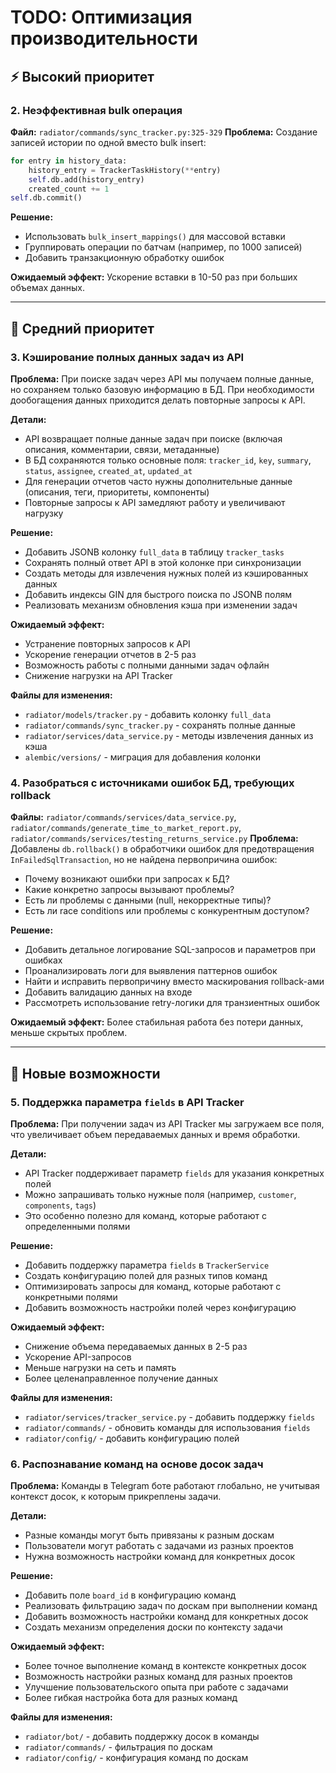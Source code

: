 # TODO: Оптимизация производительности

## ⚡ Высокий приоритет

### 2. Неэффективная bulk операция
**Файл:** `radiator/commands/sync_tracker.py:325-329`
**Проблема:** Создание записей истории по одной вместо bulk insert:
```python
for entry in history_data:
    history_entry = TrackerTaskHistory(**entry)
    self.db.add(history_entry)
    created_count += 1
self.db.commit()
```

**Решение:**
- Использовать `bulk_insert_mappings()` для массовой вставки
- Группировать операции по батчам (например, по 1000 записей)
- Добавить транзакционную обработку ошибок

**Ожидаемый эффект:** Ускорение вставки в 10-50 раз при больших объемах данных.

---

## 💾 Средний приоритет

### 3. Кэширование полных данных задач из API
**Проблема:** При поиске задач через API мы получаем полные данные, но сохраняем только базовую информацию в БД. При необходимости дообогащения данных приходится делать повторные запросы к API.

**Детали:**
- API возвращает полные данные задач при поиске (включая описания, комментарии, связи, метаданные)
- В БД сохраняются только основные поля: `tracker_id`, `key`, `summary`, `status`, `assignee`, `created_at`, `updated_at`
- Для генерации отчетов часто нужны дополнительные данные (описания, теги, приоритеты, компоненты)
- Повторные запросы к API замедляют работу и увеличивают нагрузку

**Решение:**
- Добавить JSONB колонку `full_data` в таблицу `tracker_tasks`
- Сохранять полный ответ API в этой колонке при синхронизации
- Создать методы для извлечения нужных полей из кэшированных данных
- Добавить индексы GIN для быстрого поиска по JSONB полям
- Реализовать механизм обновления кэша при изменении задач

**Ожидаемый эффект:**
- Устранение повторных запросов к API
- Ускорение генерации отчетов в 2-5 раз
- Возможность работы с полными данными задач офлайн
- Снижение нагрузки на API Tracker

**Файлы для изменения:**
- `radiator/models/tracker.py` - добавить колонку `full_data`
- `radiator/commands/sync_tracker.py` - сохранять полные данные
- `radiator/services/data_service.py` - методы извлечения данных из кэша
- `alembic/versions/` - миграция для добавления колонки

### 4. Разобраться с источниками ошибок БД, требующих rollback
**Файлы:** `radiator/commands/services/data_service.py`, `radiator/commands/generate_time_to_market_report.py`, `radiator/commands/services/testing_returns_service.py`
**Проблема:** Добавлены `db.rollback()` в обработчики ошибок для предотвращения `InFailedSqlTransaction`, но не найдена первопричина ошибок:
- Почему возникают ошибки при запросах к БД?
- Какие конкретно запросы вызывают проблемы?
- Есть ли проблемы с данными (null, некорректные типы)?
- Есть ли race conditions или проблемы с конкурентным доступом?

**Решение:**
- Добавить детальное логирование SQL-запросов и параметров при ошибках
- Проанализировать логи для выявления паттернов ошибок
- Найти и исправить первопричину вместо маскирования rollback-ами
- Добавить валидацию данных на входе
- Рассмотреть использование retry-логики для транзиентных ошибок

**Ожидаемый эффект:** Более стабильная работа без потери данных, меньше скрытых проблем.

---

## 🚀 Новые возможности

### 5. Поддержка параметра `fields` в API Tracker
**Проблема:** При получении задач из API Tracker мы загружаем все поля, что увеличивает объем передаваемых данных и время обработки.

**Детали:**
- API Tracker поддерживает параметр `fields` для указания конкретных полей
- Можно запрашивать только нужные поля (например, `customer`, `components`, `tags`)
- Это особенно полезно для команд, которые работают с определенными полями

**Решение:**
- Добавить поддержку параметра `fields` в `TrackerService`
- Создать конфигурацию полей для разных типов команд
- Оптимизировать запросы для команд, которые работают с конкретными полями
- Добавить возможность настройки полей через конфигурацию

**Ожидаемый эффект:**
- Снижение объема передаваемых данных в 2-5 раз
- Ускорение API-запросов
- Меньше нагрузки на сеть и память
- Более целенаправленное получение данных

**Файлы для изменения:**
- `radiator/services/tracker_service.py` - добавить поддержку `fields`
- `radiator/commands/` - обновить команды для использования `fields`
- `radiator/config/` - добавить конфигурацию полей

### 6. Распознавание команд на основе досок задач
**Проблема:** Команды в Telegram боте работают глобально, не учитывая контекст досок, к которым прикреплены задачи.

**Детали:**
- Разные команды могут быть привязаны к разным доскам
- Пользователи могут работать с задачами из разных проектов
- Нужна возможность настройки команд для конкретных досок

**Решение:**
- Добавить поле `board_id` в конфигурацию команд
- Реализовать фильтрацию задач по доскам при выполнении команд
- Добавить возможность настройки команд для конкретных досок
- Создать механизм определения доски по контексту задачи

**Ожидаемый эффект:**
- Более точное выполнение команд в контексте конкретных досок
- Возможность настройки разных команд для разных проектов
- Улучшение пользовательского опыта при работе с задачами
- Более гибкая настройка бота для разных команд

**Файлы для изменения:**
- `radiator/bot/` - добавить поддержку досок в команды
- `radiator/commands/` - фильтрация по доскам
- `radiator/config/` - конфигурация команд по доскам
